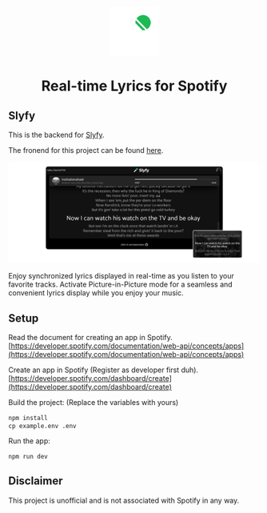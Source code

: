 <p align="center">
    <img alt="Slyfy" src="https://github.com/onmissionzero/slyfy-frontend/blob/main/public/LogoTransparent.png?raw=true" width="100">
</p>

<h1 align="center">Real-time Lyrics for Spotify</h1>

## Slyfy

This is the backend for [Slyfy](https://slyfy-vercel.app).

The fronend for this project can be found [here](https://github.com/onmissionzero/slyfy-frontend).

![Preivew of the website with the Picture-in-Picture mode](https://github.com/onmissionzero/slyfy-frontend/blob/main/public/WebsitePreview.png?raw=true)

Enjoy synchronized lyrics displayed in real-time as you listen to your favorite tracks. Activate Picture-in-Picture mode for a seamless and convenient lyrics display while you enjoy your music.

## Setup

Read the document for creating an app in Spotify.\
[https://developer.spotify.com/documentation/web-api/concepts/apps](https://developer.spotify.com/documentation/web-api/concepts/apps)

Create an app in Spotify (Register as developer first duh).\
[https://developer.spotify.com/dashboard/create](https://developer.spotify.com/dashboard/create)

Build the project: (Replace the variables with yours)
```
npm install
cp example.env .env
```

Run the app:
```
npm run dev
```
## Disclaimer

This project is unofficial and is not associated with Spotify in any way.